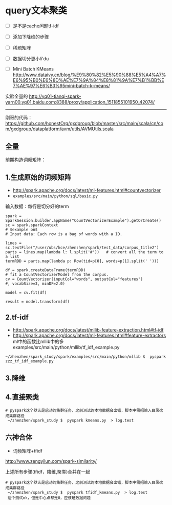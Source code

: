 # query文本聚类

* [ ] 是不是cache问题tf-idf
* [ ] 添加下降维的步骤
* [ ] 稀疏矩阵
* [ ] 数据切分更小li'du
* [ ] Mini Batch KMeans http://www.dataivy.cn/blog/%E9%80%82%E5%90%88%E5%A4%A7%E6%95%B0%E6%8D%AE%E7%9A%84%E8%81%9A%E7%B1%BB%E7%AE%97%E6%B3%95mini-batch-k-means/


实验全量的
http://yq01-tianqi-spark-yarn00.yq01.baidu.com:8388/proxy/application_1511855101950_42074/

-------




刚哥的代码：https://github.com/honestOrg/gxdgroup/blob/master/src/main/scala/cn/com/gxdgroup/dataplatform/avm/utils/AVMUtils.scala






## 全量






前期构造词频矩阵：
## 1.生成原始的词频矩阵

* http://spark.apache.org/docs/latest/ml-features.html#countvectorizer
* `examples/src/main/python/sql/basic.py`

输入数据：每行是切分好的term

```
spark = SparkSession.builder.appName("CountVectorizerExample").getOrCreate()
sc = spark.sparkContext
# $example on$
# Input data: Each row is a bag of words with a ID.

lines = sc.textFile("/user/ubs/kce/zhenzhen/spark/test_data/corpus_title2")
parts = lines.map(lambda l: l.split('#'))   # convert all the term to a list
termRDD = parts.map(lambda p: Row(tid=p[0], words=p[1].split(' ')))

df = spark.createDataFrame(termRDD)
# fit a CountVectorizerModel from the corpus.
cv = CountVectorizer(inputCol="words", outputCol="features")
#, vocabSize=3, minDF=2.0)

model = cv.fit(df)

result = model.transform(df)
```

## 2.tf-idf
* http://spark.apache.org/docs/latest/mllib-feature-extraction.html#tf-idf
* http://spark.apache.org/docs/latest/ml-features.html#feature-extractors
ml中的函数比mllib中的多
examples/src/main/python/mllib/tf_idf_example.py

```
~/zhenzhen/spark_study/spark/examples/src/main/python/mllib $  pyspark zzz_tf_idf_example.py
```

## 3.降维

## 4.直接聚类

 ```
 # pyspark这个默认是启动的集群任务，之前测试的本地数据会出错，脚本中需把输入目录改成集群路径
  ~/zhenzhen/spark_study $  pyspark kmeans.py  > log.test
 ```

## 六神合体


* 词频矩阵+tfidf


http://www.zengyilun.com/spark-similarity/



上述所有步骤(tfidf，降维,聚类)合并在一起

 ```
 # pyspark这个默认是启动的集群任务，之前测试的本地数据会出错，脚本中需把输入目录改成集群路径
  ~/zhenzhen/spark_study $  pyspark tfidf_kmeans.py  > log.test
  这个测试ok，但是中心点都是0，应该是数据问题
 ```




